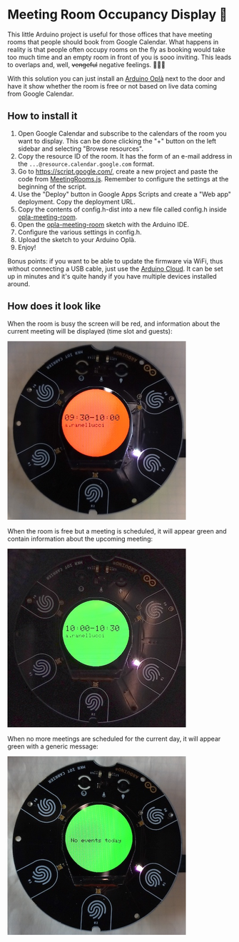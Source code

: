 # Meeting Room Occupancy Display 🚥

This little Arduino project is useful for those offices that have meeting rooms that people should book from Google Calendar. What happens in reality is that people often occupy rooms on the fly as booking would take too much time and an empty room in front of you is sooo inviting. This leads to overlaps and, well, ~~vengeful~~ negative feelings. 🧘🏻‍♂️

With this solution you can just install an [Arduino Oplà](http://store.arduino.cc/opla-iot-kit) next to the door and have it show whether the room is free or not based on live data coming from Google Calendar.

## How to install it

1. Open Google Calendar and subscribe to the calendars of the room you want to display. This can be done clicking the "+" button on the left sidebar and selecting "Browse resources".
2. Copy the resource ID of the room. It has the form of an e-mail address in the `...@resource.calendar.google.com` format.
3. Go to https://script.google.com/, create a new project and paste the code from [MeetingRooms.js](MeetingRooms.js). Remember to configure the settings at the beginning of the script.
4. Use the "Deploy" button in Google Apps Scripts and create a "Web app" deployment. Copy the deployment URL.
5. Copy the contents of config.h-dist into a new file called config.h inside [opla-meeting-room](opla-meeting-room).
6. Open the [opla-meeting-room](opla-meeting-room) sketch with the Arduino IDE.
7. Configure the various settings in config.h.
8. Upload the sketch to your Arduino Oplà.
9. Enjoy!

Bonus points: if you want to be able to update the firmware via WiFi, thus without connecting a USB cable, just use the [Arduino Cloud](https://cloud.arduino.cc). It can be set up in minutes and it's quite handy if you have multiple devices installed around.

## How does it look like

When the room is busy the screen will be red, and information about the current meeting will be displayed (time slot and guests):

![](img/busy.jpg)

When the room is free but a meeting is scheduled, it will appear green and contain information about the upcoming meeting:

![](img/free.jpg)

When no more meetings are scheduled for the current day, it will appear green with a generic message:

![](img/free_noevents.jpg)
